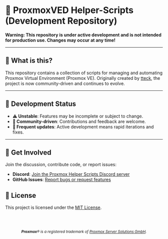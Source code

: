 # 🚧 ProxmoxVED Helper-Scripts (Development Repository)

**Warning: This repository is under active development and is not intended for production use. Changes may occur at any time!**



---

## 🔧 What is this?

This repository contains a collection of scripts for managing and automating Proxmox Virtual Environment (Proxmox VE). Originally created by [tteck](https://github.com/tteck), the project is now community-driven and continues to evolve.

---

## 🚀 Development Status

- **⚠️ Unstable**: Features may be incomplete or subject to change.
- **📢 Community-driven**: Contributions and feedback are welcome.
- **🔄 Frequent updates**: Active development means rapid iterations and fixes.

---

## 💬 Get Involved

Join the discussion, contribute code, or report issues:

- **Discord**: [Join the Proxmox Helper Scripts Discord server](https://discord.gg/UHrpNWGwkH)
- **GitHub Issues**: [Report bugs or request features](https://github.com/community-scripts/ProxmoxVED/issues)

## 📜 License

This project is licensed under the [MIT License](LICENSE).

</br>
</br>
<p align="center">
  <i style="font-size: smaller;"><b>Proxmox</b>® is a registered trademark of <a href="https://www.proxmox.com/en/about/company">Proxmox Server Solutions GmbH</a>.</i>
</p>
